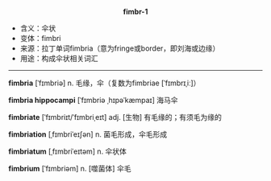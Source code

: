 
**<center>fimbr-1</center>**

- <span class="definition">含义：伞状</span>
- <span class="definition">变体：fimbri</span>
- <span class="definition">来源：拉丁单词fimbria（意为fringe或border，即刘海或边缘）</span>
- <span class="definition">用途：构成伞状相关词汇</span>

---

<span class="vocabulary">**fimbria**</span> [ˈfɪmbriə] n. 毛缘，伞（复数为fimbriae [ˈfɪmbrɪˌiː]）

<span class="vocabulary">**fimbria hippocampi**</span> [ˈfɪmbriə ˌhɪpəˈkæmpaɪ] 海马伞

<span class="vocabulary">**fimbriate**</span> [ˈfɪmbriɪt/ˈfɪmbriˌeɪt] adj. [生物] 有毛缘的；有须毛为缘的

<span class="vocabulary">**fimbriation**</span> [ˌfɪmbriˈeɪʃən] n. 菌毛形成，伞毛形成

<span class="vocabulary">**fimbriatum**</span> [ˌfɪmbriˈeɪtəm] n. 伞状体

<span class="vocabulary">**fimbrium**</span> [ˈfɪmbriəm] n. [噬菌体] 伞毛

